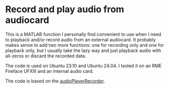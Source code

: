 # Record and play audio from audiocard
This is a MATLAB function I personally find convenient to use when I need to playback and/or record audio from an external audiocard.
It probably makes sense to add two more functions: one for recording only and one for playback only, but I usually take the lazy way and just playback audio with all-zeros or discard the recorded data. 
 
The code is used on Ubuntu 23.10 and Ubuntu 24.04. I tested it on an RME Fireface UFXIII and an internal audio card. 

The code is based on the [audioPlayerRecorder](https://nl.mathworks.com/help/audio/ref/audioplayerrecorder-system-object.html). 

